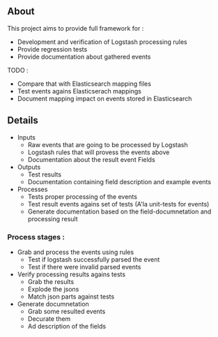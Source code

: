 About
-----
This project aims to provide full framework for :
* Development and verification of Logstash processing rules
* Provide regression tests
* Provide documentation about gathered events

TODO :
* Compare that with Elasticsearch mapping files
* Test events agains Elasticserach mappings
* Document mapping impact on events stored in Elasticsearch


Details
-------

* Inputs
  * Raw events that are going to be processed by Logstash
  * Logstash rules that will provess the events above
  * Documentation about the result event Fields
* Outputs
  * Test results
  * Documentation containing field description and example events
* Processes
  * Tests proper processing of the events
  * Test result events agains set of tests (A'la unit-tests for events)
  * Generate documentation based on the field-documnetation and processing result


### Process stages :
* Grab and process the events using rules
  * Test if logstash successfully parsed the event
  * Test if there were invalid parsed events
* Verify processing results agains tests
  * Grab the results
  * Explode the jsons
  * Match json parts against tests
* Generate documnetation
  * Grab some resulted events
  * Decurate them
  * Ad description of the fields

